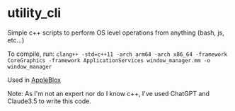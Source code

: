 # utility_cli
Simple c++ scripts to perform OS level operations from anything (bash, js, etc...)

To compile, run: `clang++ -std=c++11 -arch arm64 -arch x86_64 -framework CoreGraphics -framework ApplicationServices window_manager.mm -o window_manager`

Used in [AppleBlox](https://github.com/OrigamingWasTaken/appleblox)

Note: As I'm not an expert nor do I know c++, I've used ChatGPT and Claude3.5 to write this code.
